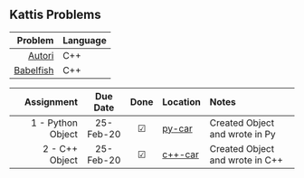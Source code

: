 ## Kattis Problems

| Problem | Language |
|-----------:|:---------|          
| [Autori](https://github.com/EvelioOrnelas/eornelas-Kattis/blob/master/Autori.cpp)  | C++ |
| [Babelfish](https://github.com/EvelioOrnelas/eornelas-Kattis/blob/master/Babelfish.cpp)  | C++ |


| Assignment | Due Date | Done | Location | Notes |
|-----------:|:--------:|:----:|:---------|:------|
| 1 - Python Object  | 25-Feb-20 |  ☑   | [py-car](https://github.com/EvelioOrnelas/oop-enornelas/tree/master/car) | Created Object and wrote in Py |
| 2 - C++ Object  | 25-Feb-20 |  ☑   | [c++-car](https://github.com/EvelioOrnelas/oop-enornelas/tree/master/cpp-car) | Created Object and wrote in C++ |